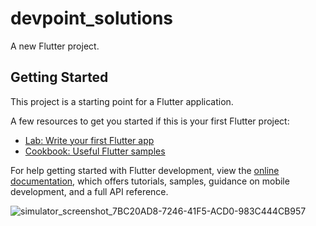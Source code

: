 # devpoint_solutions

A new Flutter project.

## Getting Started

This project is a starting point for a Flutter application.

A few resources to get you started if this is your first Flutter project:

- [Lab: Write your first Flutter app](https://docs.flutter.dev/get-started/codelab)
- [Cookbook: Useful Flutter samples](https://docs.flutter.dev/cookbook)

For help getting started with Flutter development, view the
[online documentation](https://docs.flutter.dev/), which offers tutorials,
samples, guidance on mobile development, and a full API reference.


![simulator_screenshot_7BC20AD8-7246-41F5-ACD0-983C444CB957](https://github.com/balaji13028/devpoint-solutions-app/assets/101631315/67ef88e7-4ec3-4741-a260-1f3d3428a4ff)
